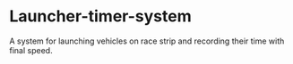 # Launcher-timer-system
A system for launching vehicles on race strip and recording their time with final speed.
